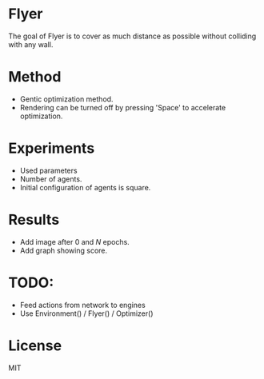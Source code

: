 # Flyer

The goal of Flyer is to cover as much distance as possible without colliding with any wall.

# Method

- Gentic optimization method.
- Rendering can be turned off by pressing 'Space' to accelerate optimization.

# Experiments

- Used parameters
- Number of agents.
- Initial configuration of agents is square.

# Results

- Add image after $0$ and $N$ epochs.
- Add graph showing score.

# TODO:
- Feed actions from network to engines
- Use Environment() / Flyer() / Optimizer()

# License

MIT